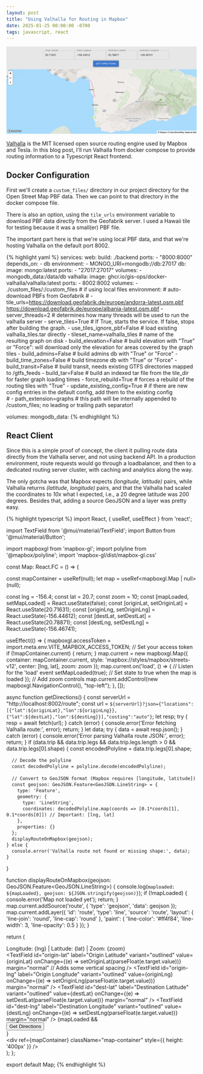 ```yaml
---
layout: post
title: "Using Valhalla for Routing in Mapbox"
date: 2025-01-25 00:00:00 -0700
tags: javascript, react
---
```


![Valhalla Routing Example](/assets/images/valhalla-routing-example.png)

[Valhalla](https://github.com/valhalla/valhalla) is the MIT licensed open
source routing engine used by Mapbox and Tesla. In this blog post, I'll run
Valhalla from docker compose to provide routing information to a Typescript
React frontend.

## Docker Configuration

First we'll create a `custom_files/` directory in our project directory for
the Open Street Map PBF data. Then we can point to that directory in the
docker compose file.

There is also an option, using the `tile_urls` environment variable to
download PBF data directly from the Geofabrik server. I used a Hawaii tile
for testing because it was a small(er) PBF file.

The important part here is that we're using local PBF data, and that we're
hosting Valhalla on the default port 8002.

{% highlight yaml %}
services:
  web:
    build: ./backend
    ports:
      - "8000:8000"
    depends_on:
      - db
    environment:
      - MONGO_URI=mongodb://db:27017
  db:
    image: mongo:latest
    ports:
      - "27017:27017"
    volumes:
      - mongodb_data:/data/db
  valhalla:
    image: ghcr.io/gis-ops/docker-valhalla/valhalla:latest
    ports:
      - 8002:8002
    volumes:
      - ./custom_files/:/custom_files # if using local files
    environment:
      # auto-download PBFs from Geofabrik
      # - tile_urls=https://download.geofabrik.de/europe/andorra-latest.osm.pbf https://download.geofabrik.de/europe/albania-latest.osm.pbf
      - server_threads=2  # determines how many threads will be used to run the valhalla server
      - serve_tiles=True  # If True, starts the service. If false, stops after building the graph.
      - use_tiles_ignore_pbf=False  # load existing valhalla_tiles.tar directly
      - tileset_name=valhalla_tiles  # name of the resulting graph on disk
      - build_elevation=False  # build elevation with "True" or "Force": will download only the elevation for areas covered by the graph tiles
      - build_admins=False  # build admins db with "True" or "Force"
      - build_time_zones=False  # build timezone db with "True" or "Force"
      - build_transit=False  # build transit, needs existing GTFS directories mapped to /gtfs_feeds
      - build_tar=False  # build an indexed tar file from the tile_dir for faster graph loading times
      - force_rebuild=True  # forces a rebuild of the routing tiles with "True"
      - update_existing_config=True  # if there are new config entries in the default config, add them to the existing config  
      # - path_extension=graphs  # this path will be internally appended to /custom_files; no leading or trailing path separator!

volumes:
  mongodb_data:
{% endhighlight %}

## React Client

Since this is a simple proof of concept, the client it pulling route data
directly from the Valhalla server, and not using backend API. In a production
environment, route requests would go through a loadbalancer, and then to a
dedicated routing server cluster, with caching and analytics along the way.

The only gotcha was that Mapbox expects *(longitude, latitude)* pairs, while
Valhalla returns *(latitude, longitude)* pairs, and that the Valhalla had
scaled the coordinates to *10x* what I expected, i.e., a 20 degree latitude was
200 degrees. Besides that, adding a source GeoJSON and a layer was pretty easy.


{% highlight typescript %}
import React, { useRef, useEffect } from 'react';

import TextField from '@mui/material/TextField';
import Button from '@mui/material/Button';

import mapboxgl from 'mapbox-gl';
import polyline from '@mapbox/polyline';
import 'mapbox-gl/dist/mapbox-gl.css'

const Map: React.FC = () => {

  const mapContainer = useRef<HTMLDivElement>(null);
  let map = useRef<mapboxgl.Map | null>(null);

  const lng = -156.4;
  const lat = 20.7;
  const zoom = 10;
  const [mapLoaded, setMapLoaded] = React.useState(false);
  const [originLat, setOriginLat] = React.useState(20.71631);
  const [originLng, setOriginLng] = React.useState(-156.44612);
  const [destLat, setDestLat] = React.useState(20.78871);
  const [destLng, setDestLng] = React.useState(-156.46741);

  useEffect(() => {
    mapboxgl.accessToken = import.meta.env.VITE_MAPBOX_ACCESS_TOKEN; // Set your access token
    if (!mapContainer.current) {
      return;
    }
    map.current = new mapboxgl.Map({
      container: mapContainer.current,
      style: 'mapbox://styles/mapbox/streets-v12',
      center: [lng, lat],
      zoom: zoom
    });
    map.current.on('load', () => { // Listen for the 'load' event
      setMapLoaded(true); // Set state to true when the map is loaded
    });
    // Add zoom controls
    map.current.addControl(new mapboxgl.NavigationControl(), "top-left");
  }, []);

  async function getDirections() {
    const serverUrl = "http://localhost:8002/route";
    const url = `${serverUrl}?json={"locations":[{"lat":${originLat},"lon":${originLng}},{"lat":${destLat},"lon":${destLng}}],"costing":"auto"}`;
    let resp;
    try {
      resp = await fetch(url);
    } catch (error) {
      console.error('Error fetching Valhalla route:', error);
      return;
    }
    let data;
    try {
      data = await resp.json();
    } catch (error) {
      console.error('Error parsing Valhalla route JSON:', error);
      return;
    }
    if (data.trip && data.trip.legs && data.trip.legs.length > 0 && data.trip.legs[0].shape) {
      const encodedPolyline = data.trip.legs[0].shape;

      // Decode the polyline
      const decodedPolyline = polyline.decode(encodedPolyline);

      // Convert to GeoJSON format (Mapbox requires [longitude, latitude])
      const geojson: GeoJSON.Feature<GeoJSON.LineString> = {
        type: 'Feature',
        geometry: {
          type: 'LineString',
          coordinates: decodedPolyline.map(coords => [0.1*coords[1], 0.1*coords[0]]) // Important: [lng, lat]
        },
        properties: {}
      };
      displayRouteOnMapbox(geojson);
    } else {
      console.error('Valhalla route not found or missing shape:', data);
    }
  }

  function displayRouteOnMapbox(geojson: GeoJSON.Feature<GeoJSON.LineString>) {
    console.log(`maploaded: ${mapLoaded}, geojson: ${JSON.stringify(geojson)}`);
    if (!mapLoaded) {
      console.error('Map not loaded yet');
      return;
    }
    map.current.addSource('route', {
      'type': 'geojson',
      'data': geojson
    });
    map.current.addLayer({
      'id': 'route',
      'type': 'line',
      'source': 'route',
      'layout': {
        'line-join': 'round',
        'line-cap': 'round'
      },
      'paint': {
        'line-color': '#ff4f84',
        'line-width': 3,
        'line-opacity': 0.5
      }
    });
  }

  return (
    <div>
      <div className="sidebarStyle">
          <div>Longitude: {lng} | Latitude: {lat} | Zoom: {zoom}</div>
      </div>
      <div>
        <TextField
          id="origin-lat"
          label="Origin Latitude"
          variant="outlined"
          value={originLat}
          onChange={(e) => setOriginLat(parseFloat(e.target.value))}
          margin="normal" // Adds some vertical spacing
        />
        <TextField
          id="origin-lng"
          label="Origin Longitude"
          variant="outlined"
          value={originLng}
          onChange={(e) => setOriginLng(parseFloat(e.target.value))}
          margin="normal"
        />
        <TextField
          id="dest-lat"
          label="Destination Latitude"
          variant="outlined"
          value={destLat}
          onChange={(e) => setDestLat(parseFloat(e.target.value))}
          margin="normal"
        />
        <TextField
          id="dest-lng"
          label="Destination Longitude"
          variant="outlined"
          value={destLng}
          onChange={(e) => setDestLng(parseFloat(e.target.value))}
          margin="normal"
        />
        {mapLoaded && 
          <div>
            <Button variant="contained" onClick={getDirections}>
              Get Directions
            </Button>
          </div>
        }
      </div>
      <div ref={mapContainer} className="map-container" style={{ height: '400px' }} />
    </div>
  );
};

export default Map;
{% endhighlight %}